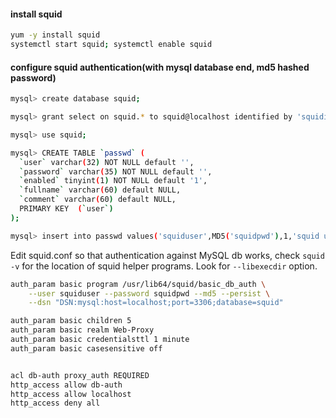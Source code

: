 #### install squid

```bash
yum -y install squid
systemctl start squid; systemctl enable squid
```

#### configure squid authentication(with mysql database end, md5 hashed password)

```bash
mysql> create database squid;

mysql> grant select on squid.* to squid@localhost identified by 'squidisgood';

mysql> use squid;

mysql> CREATE TABLE `passwd` (
  `user` varchar(32) NOT NULL default '',
  `password` varchar(35) NOT NULL default '',
  `enabled` tinyint(1) NOT NULL default '1',
  `fullname` varchar(60) default NULL,
  `comment` varchar(60) default NULL,
  PRIMARY KEY  (`user`)
);

mysql> insert into passwd values('squiduser',MD5('squidpwd'),1,'squid user fullname','squid user comment');
```

Edit squid.conf so that authentication against MySQL db works, check `squid -v` for the location of squid helper programs. Look for `--libexecdir` option.

```bash
auth_param basic program /usr/lib64/squid/basic_db_auth \
    --user squiduser --password squidpwd --md5 --persist \
    --dsn "DSN:mysql:host=localhost;port=3306;database=squid"

auth_param basic children 5
auth_param basic realm Web-Proxy
auth_param basic credentialsttl 1 minute
auth_param basic casesensitive off


acl db-auth proxy_auth REQUIRED
http_access allow db-auth
http_access allow localhost
http_access deny all
```
